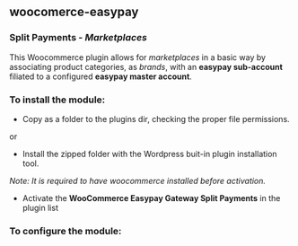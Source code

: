 ## woocomerce-easypay
### Split Payments - *Marketplaces*

This Woocommerce plugin allows for *marketplaces* in a basic way by associating product categories, as *brands*, with an **easypay sub-account** filiated to a configured **easypay master account**.

### To install the module:

* Copy as a folder to the plugins dir, checking the proper file permissions.

or

* Install the zipped folder with the Wordpress buit-in plugin installation tool.

*Note: It is required to have woocommerce installed before activation.*

* Activate the **WooCommerce Easypay Gateway Split Payments** in the plugin list

### To configure the module:
